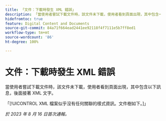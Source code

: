 ```yaml
---
title: 「文件：下載時發生 XML 錯誤」
description: 「當使用者嘗試下載文件時，該文件未下載，使用者看到頁面出現，其中包含一則訊息，後面接著 XML 文字。」
hidefromtoc: true
feature: Digital Content and Documents
source-git-commit: 84a71f664ead2441ee92118f4f7111e5b7ff8ed1
workflow-type: tm+mt
source-wordcount: '86'
ht-degree: 100%

---
```



# 文件：下載時發生 XML 錯誤

<!--WF, WFP TOCs-->

當使用者嘗試下載文件時，該文件未下載，使用者看到頁面出現，其中包含以下訊息，後面接著 XML 文字。

「[!UICONTROL  XML 檔案似乎沒有任何關聯的樣式資訊。文件樹如下。]」

_於 2023 年 8 月 16 日首次通報。_
